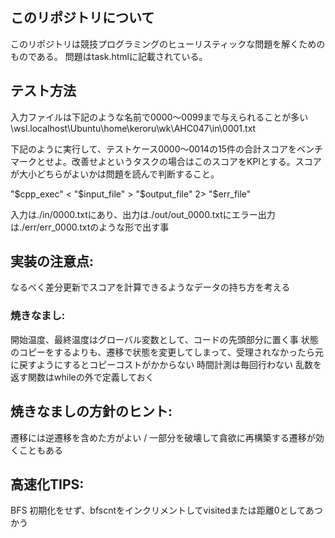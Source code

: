 ## このリポジトリについて
このリポジトリは競技プログラミングのヒューリスティックな問題を解くためのものである。
問題はtask.htmlに記載されている。



## テスト方法
入力ファイルは下記のような名前で0000～0099まで与えられることが多い
\\wsl.localhost\Ubuntu\home\keroru\wk\AHC047\in\0001.txt

下記のように実行して、テストケース0000～0014の15件の合計スコアをベンチマークとせよ。改善せよというタスクの場合はこのスコアをKPIとする。スコアが大小どちらがよいかは問題を読んで判断すること。

"$cpp_exec" < "$input_file"  > "$output_file" 2> "$err_file"

入力は./in/0000.txtにあり、出力は./out/out_0000.txtにエラー出力は./err/err_0000.txtのような形で出す事


## 実装の注意点:
なるべく差分更新でスコアを計算できるようなデータの持ち方を考える

### 焼きなまし:
開始温度、最終温度はグローバル変数として、コードの先頭部分に置く事
状態のコピーをするよりも、遷移で状態を変更してしまって、受理されなかったら元に戻すようにするとコピーコストがかからない
時間計測は毎回行わない
乱数を返す関数はwhileの外で定義しておく


## 焼きなましの方針のヒント:
遷移には逆遷移を含めた方がよい /
一部分を破壊して貪欲に再構築する遷移が効くこともある


## 高速化TIPS:
BFS 初期化をせず、bfscntをインクリメントしてvisitedまたは距離0としてあつかう
